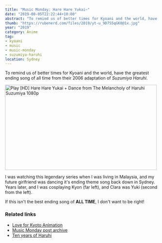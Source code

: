 ```yaml
---
title: "Music Monday: Hare Hare Yukai~"
date: "2019-08-05T22:22:44+10:00"
abstract: "To remind us of better times for Kyoani and the world, have the greatest ending song of all time from their 2006 adaptation of Suzumiya Haruhi."
thumb: "https://rubenerd.com/files/2019/yt-u_9D7S5qGK0@1x.jpg"
year: "2019"
category: Anime
tag:
- kyoani
- music
- music-monday
- suzumiya-haruhi
location: Sydney
---
```

To remind us of better times for Kyoani and the world, have the greatest ending song of all time from their 2006 adaptation of *Suzumiya Haruhi*.

<p><a href="https://www.youtube.com/watch?v=u_9D7S5qGK0&t=0m12s" title="Play [HD] Hare Hare Yukai + Dance from The Melancholy of Haruhi Suzumiya 1080p"><img src="https://rubenerd.com/files/2019/yt-u_9D7S5qGK0@1x.jpg" srcset="https://rubenerd.com/files/2019/yt-u_9D7S5qGK0@1x.jpg 1x, https://rubenerd.com/files/2019/yt-u_9D7S5qGK0@2x.jpg 2x" alt="Play [HD] Hare Hare Yukai + Dance from The Melancholy of Haruhi Suzumiya 1080p" style="width:500px;height:281px;" /></a></p>

I was watching this legendary series when I was living in Malaysia, and my future girlfriend was dancing it's ending theme song back down in Sydney. Years later, and I was cosplaying Kyon (far left), and Clara was Yuki (second from the left). 

If this isn't the best ending song of **ALL TIME**, I don't want to be right!

### Related links

* [Love for Kyoto Animation](https://rubenerd.com/love-for-kyoto-animation/)
* [Music Monday post archive](https://rubenerd.com/tag/music-monday/)
* [Ten years of Haruhi](https://rubenerd.com/ten-years-of-haruhi/)

